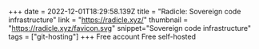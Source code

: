+++
date = 2022-12-01T18:29:58.139Z
title = "Radicle: Sovereign code infrastructure"
link = "https://radicle.xyz/"
thumbnail = "https://radicle.xyz/favicon.svg"
snippet="Sovereign code infrastructure"
tags = ["git-hosting"]
+++
Free account
Free self-hosted
